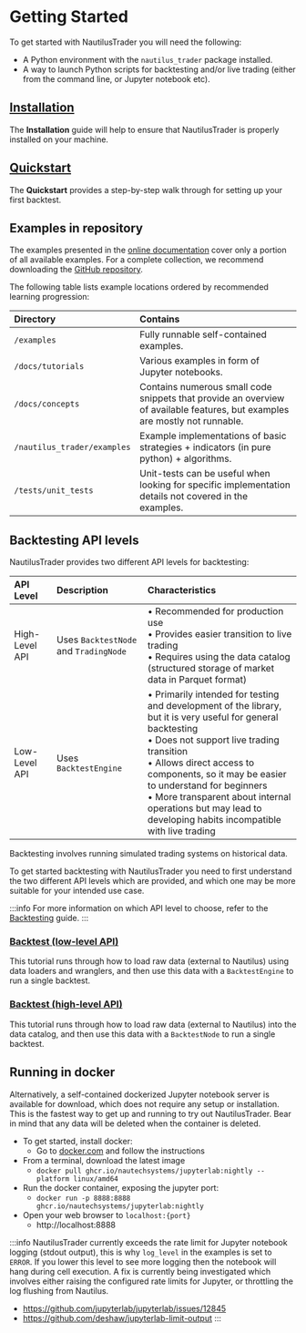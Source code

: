 # Getting Started

To get started with NautilusTrader you will need the following:
- A Python environment with the `nautilus_trader` package installed.
- A way to launch Python scripts for backtesting and/or live trading (either from the command line, or Jupyter notebook etc).

## [Installation](installation.md)
The **Installation** guide will help to ensure that NautilusTrader is properly installed on your machine.

## [Quickstart](quickstart.md)
The **Quickstart** provides a step-by-step walk through for setting up your first backtest.

## Examples in repository

The examples presented in the [online documentation](https://nautilustrader.io/docs/latest/) cover only a portion of all
available examples. For a complete collection, we recommend downloading the [GitHub repository](https://github.com/nautechsystems/nautilus_trader).

The following table lists example locations ordered by recommended learning progression:

| Directory                   | Contains                                                                                                                    |
|:----------------------------|:----------------------------------------------------------------------------------------------------------------------------|
| `/examples`                 | Fully runnable self-contained examples.                                                                                     |
| `/docs/tutorials`           | Various examples in form of Jupyter notebooks.                                                                              |
| `/docs/concepts`            | Contains numerous small code snippets that provide an overview of available features, but examples are mostly not runnable. |
| `/nautilus_trader/examples` | Example implementations of basic strategies + indicators (in pure python) + algorithms.                                     |
| `/tests/unit_tests`         | Unit-tests can be useful when looking for specific implementation details not covered in the examples.                      |

## Backtesting API levels

NautilusTrader provides two different API levels for backtesting:

| API Level      | Description                           | Characteristics                                                                                                                                                                                                                                                                                                                                                        |
|:---------------|:--------------------------------------|:-----------------------------------------------------------------------------------------------------------------------------------------------------------------------------------------------------------------------------------------------------------------------------------------------------------------------------------------------------------------------|
| High-Level API | Uses `BacktestNode` and `TradingNode` | • Recommended for production use<br>• Provides easier transition to live trading<br>• Requires using the data catalog (structured storage of market data in Parquet format)                                                                                                                                                                                            |
| Low-Level API  | Uses `BacktestEngine`                 | • Primarily intended for testing and development of the library, but it is very useful for general backtesting<br>• Does not support live trading transition<br>• Allows direct access to components, so it may be easier to understand for beginners<br>• More transparent about internal operations but may lead to developing habits incompatible with live trading |

Backtesting involves running simulated trading systems on historical data.

To get started backtesting with NautilusTrader you need to first understand the two different API
levels which are provided, and which one may be more suitable for your intended use case.

:::info
For more information on which API level to choose, refer to the [Backtesting](../concepts/backtesting.md) guide.
:::

### [Backtest (low-level API)](backtest_low_level.md)
This tutorial runs through how to load raw data (external to Nautilus) using data loaders and wranglers,
and then use this data with a `BacktestEngine` to run a single backtest.

### [Backtest (high-level API)](backtest_high_level.md)
This tutorial runs through how to load raw data (external to Nautilus) into the data catalog,
and then use this data with a `BacktestNode` to run a single backtest.

## Running in docker
Alternatively, a self-contained dockerized Jupyter notebook server is available for download, which does not require any setup or
installation. This is the fastest way to get up and running to try out NautilusTrader. Bear in mind that any data will be
deleted when the container is deleted.

- To get started, install docker:
  - Go to [docker.com](https://docs.docker.com/get-docker/) and follow the instructions
- From a terminal, download the latest image
  - `docker pull ghcr.io/nautechsystems/jupyterlab:nightly --platform linux/amd64`
- Run the docker container, exposing the jupyter port:
  - `docker run -p 8888:8888 ghcr.io/nautechsystems/jupyterlab:nightly`
- Open your web browser to `localhost:{port}`
  - http://localhost:8888

:::info
NautilusTrader currently exceeds the rate limit for Jupyter notebook logging (stdout output),
this is why `log_level` in the examples is set to `ERROR`. If you lower this level to see
more logging then the notebook will hang during cell execution. A fix is currently
being investigated which involves either raising the configured rate limits for
Jupyter, or throttling the log flushing from Nautilus.

- https://github.com/jupyterlab/jupyterlab/issues/12845
- https://github.com/deshaw/jupyterlab-limit-output
:::
